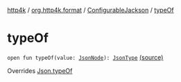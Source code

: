 [http4k](../../index.md) / [org.http4k.format](../index.md) / [ConfigurableJackson](index.md) / [typeOf](./type-of.md)

# typeOf

`open fun typeOf(value: `[`JsonNode`](https://fasterxml.github.io/jackson-databind/javadoc/2.10/com/fasterxml/jackson/databind/JsonNode.html)`): `[`JsonType`](../-json-type/index.md) [(source)](https://github.com/http4k/http4k/blob/master/http4k-format-jackson/src/main/kotlin/org/http4k/format/ConfigurableJackson.kt#L29)

Overrides [Json.typeOf](../-json/type-of.md)


